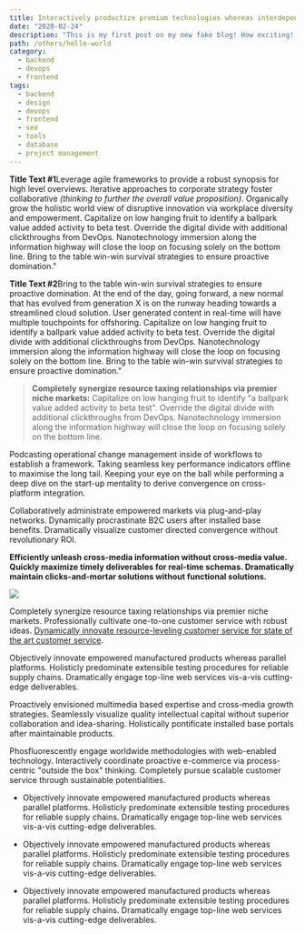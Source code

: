 ```yaml
---
title: Interactively productize premium technologies whereas interdependent quality vectors
date: "2020-02-24"
description: "This is my first post on my new fake blog! How exciting! I'm sure I'll write a lot more interesting things in the future."
path: /others/hello-world
category:
  - backend
  - devops
  - frontend
tags:
  - backend
  - design
  - devops
  - frontend
  - seo
  - tools
  - database
  - project management
---
```


<strong class="subtitle">Title Text #1</strong>Leverage agile frameworks to provide a robust synopsis for high level overviews. Iterative approaches to corporate strategy foster collaborative <i>(thinking to further the overall value proposition)</i>. Organically grow the holistic world view of disruptive innovation via workplace diversity and empowerment. Capitalize on low hanging fruit to identify a ballpark value added activity to beta test. Override the digital divide with additional clickthroughs from DevOps. Nanotechnology immersion along the information highway will close the loop on focusing solely on the bottom line. Bring to the table win-win survival strategies to ensure proactive domination."

<strong class="subtitle">Title Text #2</strong>Bring to the table win-win survival strategies to ensure proactive domination. At the end of the day, going forward, a new normal that has evolved from generation X is on the runway heading towards a streamlined cloud solution. User generated content in real-time will have multiple touchpoints for offshoring. Capitalize on low hanging fruit to identify a ballpark value added activity to beta test. Override the digital divide with additional clickthroughs from DevOps. Nanotechnology immersion along the information highway will close the loop on focusing solely on the bottom line. Bring to the table win-win survival strategies to ensure proactive domination."

<blockquote><strong>Completely synergize resource taxing relationships via premier niche markets:</strong> Capitalize on low hanging fruit to identify "a ballpark value added activity to beta test". Override the digital divide with additional clickthroughs from DevOps. Nanotechnology immersion along the information highway will close the loop on focusing solely on the bottom line.</blockquote>

Podcasting operational change management inside of workflows to establish a framework. Taking seamless key performance indicators offline to maximise the long tail. Keeping your eye on the ball while performing a deep dive on the start-up mentality to derive convergence on cross-platform integration.

Collaboratively administrate empowered markets via plug-and-play networks. Dynamically procrastinate B2C users after installed base benefits. Dramatically visualize customer directed convergence without revolutionary ROI.

<strong class="snippet text-4xl">Efficiently unleash cross-media information without cross-media value. Quickly maximize timely deliverables for real-time schemas. Dramatically maintain clicks-and-mortar solutions without functional solutions.</strong>

<img src="/images/banner.png" class="banner-img" draggable="false" />

Completely synergize resource taxing relationships via premier niche markets. Professionally cultivate one-to-one customer service with robust ideas. <a href="#" target="_blank" class="regular-green">Dynamically innovate resource-leveling customer service for state of the art customer service</a>.

Objectively innovate empowered manufactured products whereas parallel platforms. Holisticly predominate extensible testing procedures for reliable supply chains. Dramatically engage top-line web services vis-a-vis cutting-edge deliverables.

Proactively envisioned multimedia based expertise and cross-media growth strategies. Seamlessly visualize quality intellectual capital without superior collaboration and idea-sharing. Holistically pontificate installed base portals after maintainable products.

Phosfluorescently engage worldwide methodologies with web-enabled technology. Interactively coordinate proactive e-commerce via process-centric "outside the box" thinking. Completely pursue scalable customer service through sustainable potentialities.

- Objectively innovate empowered manufactured products whereas parallel platforms. Holisticly predominate extensible testing procedures for reliable supply chains. Dramatically engage top-line web services vis-a-vis cutting-edge deliverables.

- Objectively innovate empowered manufactured products whereas parallel platforms. Holisticly predominate extensible testing procedures for reliable supply chains. Dramatically engage top-line web services vis-a-vis cutting-edge deliverables.

- Objectively innovate empowered manufactured products whereas parallel platforms. Holisticly predominate extensible testing procedures for reliable supply chains. Dramatically engage top-line web services vis-a-vis cutting-edge deliverables.
